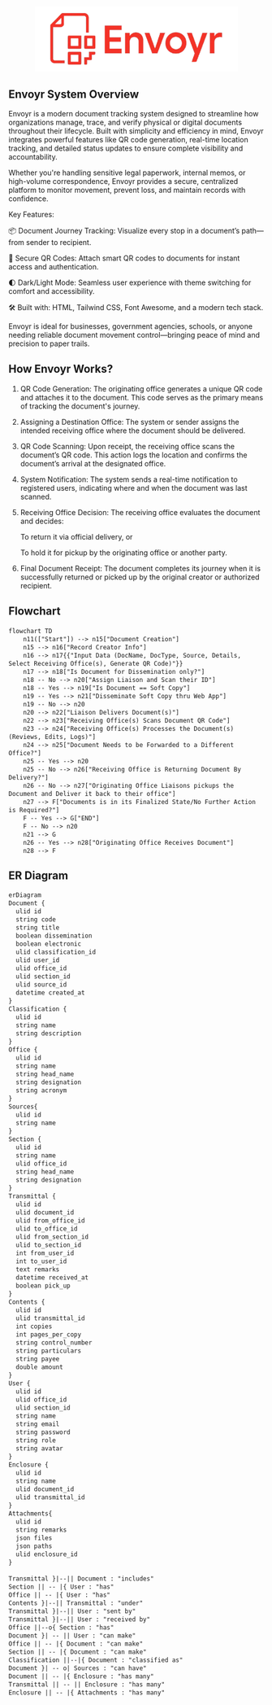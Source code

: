 <p align="center">
  <a href="https://envoyr.com" target="_blank">
    <img src="https://raw.githubusercontent.com/jaslup16/envoyr/master/envoyr-logo1.png" width="400" alt="Envoyr Logo">
  </a>
</p>

## Envoyr System Overview

Envoyr is a modern document tracking system designed to streamline how organizations manage, trace, and verify physical or digital documents throughout their lifecycle. Built with simplicity and efficiency in mind, Envoyr integrates powerful features like QR code generation, real-time location tracking, and detailed status updates to ensure complete visibility and accountability.

Whether you're handling sensitive legal paperwork, internal memos, or high-volume correspondence, Envoyr provides a secure, centralized platform to monitor movement, prevent loss, and maintain records with confidence.

Key Features:

📦 Document Journey Tracking: Visualize every stop in a document’s path—from sender to recipient.

🔐 Secure QR Codes: Attach smart QR codes to documents for instant access and authentication.

🌓 Dark/Light Mode: Seamless user experience with theme switching for comfort and accessibility.

🛠️ Built with: HTML, Tailwind CSS, Font Awesome, and a modern tech stack.

Envoyr is ideal for businesses, government agencies, schools, or anyone needing reliable document movement control—bringing peace of mind and precision to paper trails.

## How Envoyr Works?

1. QR Code Generation:
The originating office generates a unique QR code and attaches it to the document. This code serves as the primary means of tracking the document's journey.

2. Assigning a Destination Office:
The system or sender assigns the intended receiving office where the document should be delivered.

3. QR Code Scanning:
Upon receipt, the receiving office scans the document’s QR code. This action logs the location and confirms the document’s arrival at the designated office.

4. System Notification:
The system sends a real-time notification to registered users, indicating where and when the document was last scanned.

5. Receiving Office Decision:
The receiving office evaluates the document and decides:

    To return it via official delivery, or

    To hold it for pickup by the originating office or another party.

6. Final Document Receipt:
The document completes its journey when it is successfully returned or picked up by the original creator or authorized recipient.

## Flowchart
```mermaid
flowchart TD
    n11(["Start"]) --> n15["Document Creation"]
    n15 --> n16["Record Creator Info"]
    n16 --> n17{{"Input Data (DocName, DocType, Source, Details, Select Receiving Office(s), Generate QR Code)"}}
    n17 --> n18["Is Document for Dissemination only?"]
    n18 -- No --> n20["Assign Liaison and Scan their ID"]
    n18 -- Yes --> n19["Is Document == Soft Copy"]
    n19 -- Yes --> n21["Disseminate Soft Copy thru Web App"]
    n19 -- No --> n20
    n20 --> n22["Liaison Delivers Document(s)"]
    n22 --> n23["Receiving Office(s) Scans Document QR Code"]
    n23 --> n24["Receiving Office(s) Processes the Document(s) (Reviews, Edits, Logs)"]
    n24 --> n25["Document Needs to be Forwarded to a Different Office?"]
    n25 -- Yes --> n20
    n25 -- No --> n26["Receiving Office is Returning Document By Delivery?"]
    n26 -- No --> n27["Originating Office Liaisons pickups the Document and Deliver it back to their office"]
    n27 --> F["Documents is in its Finalized State/No Further Action is Required?"]
    F -- Yes --> G["END"]
    F -- No --> n20
    n21 --> G
    n26 -- Yes --> n28["Originating Office Receives Document"]
    n28 --> F
```
## ER Diagram
```mermaid
erDiagram
Document {
  ulid id
  string code
  string title
  boolean dissemination
  boolean electronic
  ulid classification_id
  ulid user_id
  ulid office_id
  ulid section_id
  ulid source_id
  datetime created_at
}
Classification {
  ulid id
  string name
  string description
}
Office {
  ulid id
  string name
  string head_name
  string designation
  string acronym
}
Sources{
  ulid id
  string name
}
Section {
  ulid id
  string name
  ulid office_id
  string head_name
  string designation
}
Transmittal {
  ulid id
  ulid document_id
  ulid from_office_id
  ulid to_office_id
  ulid from_section_id
  ulid to_section_id
  int from_user_id
  int to_user_id
  text remarks
  datetime received_at
  boolean pick_up
}
Contents {
  ulid id
  ulid transmittal_id
  int copies
  int pages_per_copy
  string control_number
  string particulars
  string payee
  double amount
}
User {
  ulid id
  ulid office_id
  ulid section_id
  string name
  string email
  string password
  string role
  string avatar
}
Enclosure {
  ulid id
  string name
  ulid document_id
  ulid transmittal_id
}
Attachments{
  ulid id
  string remarks
  json files
  json paths
  ulid enclosure_id
}

Transmittal }|--|| Document : "includes"
Section || -- |{ User : "has"
Office || -- |{ User : "has"
Contents }|--|| Transmittal : "under"
Transmittal }|--|| User : "sent by"
Transmittal }|--|| User : "received by"
Office ||--o{ Section : "has"
Document }| -- || User : "can make"
Office || -- |{ Document : "can make"
Section || -- |{ Document : "can make"
Classification ||--|{ Document : "classified as"
Document }| -- o| Sources : "can have"
Document || -- |{ Enclosure : "has many"
Transmittal || -- || Enclosure : "has many"
Enclosure || -- |{ Attachments : "has many"
```
